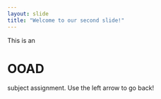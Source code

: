 ```yaml
---
layout: slide
title: "Welcome to our second slide!"
---
```

This is an <h1> OOAD </h1> subject assignment.
Use the left arrow to go back!
